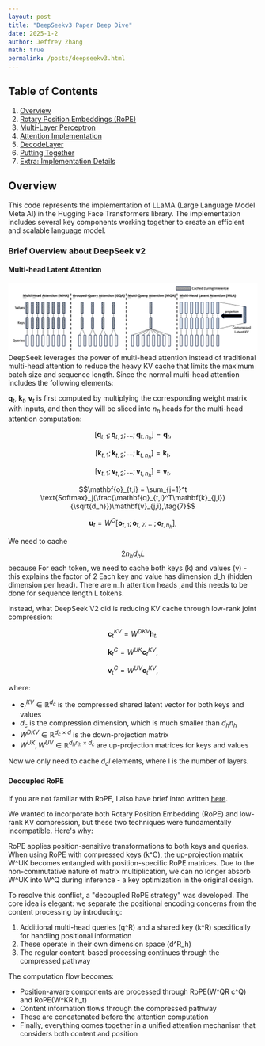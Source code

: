 ```yaml
---
layout: post
title: "DeepSeekv3 Paper Deep Dive"
date: 2025-1-2
author: Jeffrey Zhang
math: true
permalink: /posts/deepseekv3.html
---
```

## Table of Contents

1. [Overview](#overview)
2. [Rotary Position Embeddings (RoPE)](#2-rotary-position-embeddings-rope)
3. [Multi-Layer Perceptron](#3-multi-layer-perceptron)
4. [Attention Implementation](#4-attention-implementation)
5. [DecodeLayer](#5-decodelayer)
6. [Putting Together](#6-putting-together)
7. [Extra: Implementation Details](#extra-then-how-does-the-generate-function-in-huggingface-work)

## Overview
This code represents the implementation of LLaMA (Large Language Model Meta AI) in the Hugging Face Transformers library. The implementation includes several key components working together to create an efficient and scalable language model.




### Brief Overview about DeepSeek v2
#### Multi-head Latent Attention
![alt text](image.png)
DeepSeek leverages the power of multi-head attention instead of traditional multi-head attention to reduce the heavy KV cache that limits the maximum batch size and sequence length. Since the normal multi-head attention includes the following elements:

$\mathbf{q}_t$, $\mathbf{k}_t$, $\mathbf{v}_t$ is first computed by multiplying the corresponding weight matrix with inputs, and then they  will be sliced into $n_h$ heads for the multi-head attention computation:

$$[\mathbf{q}_{t,1};\mathbf{q}_{t,2};...;\mathbf{q}_{t,n_h}] = \mathbf{q}_t,\tag{4}$$

$$[\mathbf{k}_{t,1};\mathbf{k}_{t,2};...;\mathbf{k}_{t,n_h}] = \mathbf{k}_t,\tag{5}$$

$$[\mathbf{v}_{t,1};\mathbf{v}_{t,2};...;\mathbf{v}_{t,n_h}] = \mathbf{v}_t,\tag{6}$$

$$\mathbf{o}_{t,i} = \sum_{j=1}^t \text{Softmax}_j(\frac{\mathbf{q}_{t,i}^T\mathbf{k}_{j,i}}{\sqrt{d_h}})\mathbf{v}_{j,i},\tag{7}$$

$$\mathbf{u}_t = W^O[\mathbf{o}_{t,1};\mathbf{o}_{t,2};...;\mathbf{o}_{t,n_h}],\tag{8}$$

We need to cache $$2n_hd_hL$$ because For each token, we need to cache both keys (k) and values (v) - this explains the factor of 2
Each key and value has dimension d_h (hidden dimension per head). There are n_h attention heads ,and this needs to be done for sequence length L tokens.

Instead, what DeepSeek V2 did is reducing KV cache through low-rank joint compression:

$$\mathbf{c}_t^{KV} = W^{DKV}\mathbf{h}_t,\tag{9}$$

$$\mathbf{k}_t^C = W^{UK}\mathbf{c}_t^{KV},\tag{10}$$

$$\mathbf{v}_t^C = W^{UV}\mathbf{c}_t^{KV},\tag{11}$$

where:

- $\mathbf{c}_t^{KV} \in \mathbb{R}^{d_c}$ is the compressed shared latent vector for both keys and values
- $d_c$ is the compression dimension, which is much smaller than $d_hn_h$
- $W^{DKV} \in \mathbb{R}^{d_c \times d}$ is the down-projection matrix
- $W^{UK}, W^{UV} \in \mathbb{R}^{d_hn_h \times d_c}$ are up-projection matrices for keys and values

Now we only need to cache $d_cl$ elements, where l is the number of layers.

#### Decoupled RoPE
If you are not familiar with RoPE, I also have brief intro written [here](https://jeffreyzhanghc.github.io/Ilya-30-notes/posts/llama-implementation.html#2-rotary-position-embeddings-rope).

We wanted to incorporate both Rotary Position Embedding (RoPE) and low-rank KV compression, but these two techniques were fundamentally incompatible. Here's why:

RoPE applies position-sensitive transformations to both keys and queries. When using RoPE with compressed keys (k^C), the up-projection matrix W^UK becomes entangled with position-specific RoPE matrices. Due to the non-commutative nature of matrix multiplication, we can no longer absorb W^UK into W^Q during inference - a key optimization in the original design.

To resolve this conflict, a "decoupled RoPE strategy" was developed. The core idea is elegant: we separate the positional encoding concerns from the content processing by introducing:

1. Additional multi-head queries (q^R) and a shared key (k^R) specifically for handling positional information
2. These operate in their own dimension space (d^R_h)
3. The regular content-based processing continues through the compressed pathway

The computation flow becomes:
- Position-aware components are processed through RoPE(W^QR c^Q) and RoPE(W^KR h_t)
- Content information flows through the compressed pathway
- These are concatenated before the attention computation
- Finally, everything comes together in a unified attention mechanism that considers both content and position










